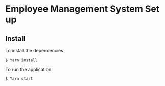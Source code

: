 # Employee Management System Set up

## Install

To install the dependencies
```
$ Yarn install
```

To run the application
```
$ Yarn start
```
